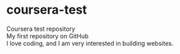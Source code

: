 # coursera-test
Coursera test repository <br>
My first repository on GitHub <br>
I love coding, and I am very interested in building websites.

